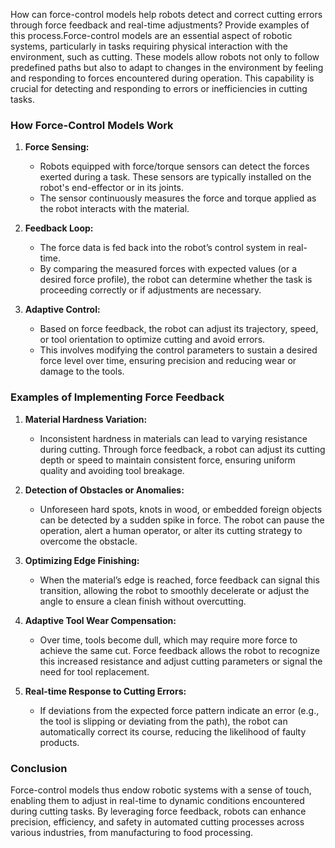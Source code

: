How can force-control models help robots detect and correct cutting errors through force feedback and real-time adjustments? Provide examples of this process.Force-control models are an essential aspect of robotic systems, particularly in tasks requiring physical interaction with the environment, such as cutting. These models allow robots not only to follow predefined paths but also to adapt to changes in the environment by feeling and responding to forces encountered during operation. This capability is crucial for detecting and responding to errors or inefficiencies in cutting tasks.

### How Force-Control Models Work

1. **Force Sensing:**
   - Robots equipped with force/torque sensors can detect the forces exerted during a task. These sensors are typically installed on the robot's end-effector or in its joints.
   - The sensor continuously measures the force and torque applied as the robot interacts with the material.

2. **Feedback Loop:**
   - The force data is fed back into the robot’s control system in real-time.
   - By comparing the measured forces with expected values (or a desired force profile), the robot can determine whether the task is proceeding correctly or if adjustments are necessary.

3. **Adaptive Control:**
   - Based on force feedback, the robot can adjust its trajectory, speed, or tool orientation to optimize cutting and avoid errors.
   - This involves modifying the control parameters to sustain a desired force level over time, ensuring precision and reducing wear or damage to the tools.

### Examples of Implementing Force Feedback

1. **Material Hardness Variation:**
   - Inconsistent hardness in materials can lead to varying resistance during cutting. Through force feedback, a robot can adjust its cutting depth or speed to maintain consistent force, ensuring uniform quality and avoiding tool breakage.

2. **Detection of Obstacles or Anomalies:**
   - Unforeseen hard spots, knots in wood, or embedded foreign objects can be detected by a sudden spike in force. The robot can pause the operation, alert a human operator, or alter its cutting strategy to overcome the obstacle.

3. **Optimizing Edge Finishing:**
   - When the material’s edge is reached, force feedback can signal this transition, allowing the robot to smoothly decelerate or adjust the angle to ensure a clean finish without overcutting.

4. **Adaptive Tool Wear Compensation:**
   - Over time, tools become dull, which may require more force to achieve the same cut. Force feedback allows the robot to recognize this increased resistance and adjust cutting parameters or signal the need for tool replacement.

5. **Real-time Response to Cutting Errors:**
   - If deviations from the expected force pattern indicate an error (e.g., the tool is slipping or deviating from the path), the robot can automatically correct its course, reducing the likelihood of faulty products.

### Conclusion

Force-control models thus endow robotic systems with a sense of touch, enabling them to adjust in real-time to dynamic conditions encountered during cutting tasks. By leveraging force feedback, robots can enhance precision, efficiency, and safety in automated cutting processes across various industries, from manufacturing to food processing.